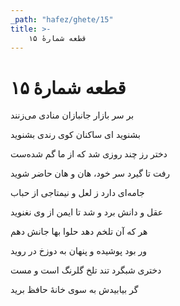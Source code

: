```yaml
---
_path: "hafez/ghete/15"
title: >-
    قطعه شمارهٔ ۱۵
---
```

# قطعه شمارهٔ ۱۵

<div class="b" id="bn1"><div class="m1"><p>بر سر بازار جانبازان منادی می‌زنند</p></div>
<div class="m2"><p>بشنوید ای ساکنان کوی رندی بشنوید</p></div></div>
<div class="b" id="bn2"><div class="m1"><p>دختر رز چند روزی شد که از ما گم شده‌ست</p></div>
<div class="m2"><p>رفت تا گیرد سر خود، هان و هان حاضر شوید</p></div></div>
<div class="b" id="bn3"><div class="m1"><p>جامه‌ای دارد ز لعل و نیمتاجی از حباب</p></div>
<div class="m2"><p>عقل و دانش برد و شد تا ایمن از وی نغنوید</p></div></div>
<div class="b" id="bn4"><div class="m1"><p>هر که آن تلخم دهد حلوا بها جانش دهم</p></div>
<div class="m2"><p>ور بود پوشیده و پنهان به دوزخ در روید</p></div></div>
<div class="b" id="bn5"><div class="m1"><p>دختری شبگرد تند تلخ گلرنگ است و مست</p></div>
<div class="m2"><p>گر بیابیدش به سوی خانهٔ حافظ برید</p></div></div>
